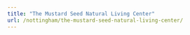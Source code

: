 ```yaml
---
title: "The Mustard Seed Natural Living Center"
url: /nottingham/the-mustard-seed-natural-living-center/
---
```

